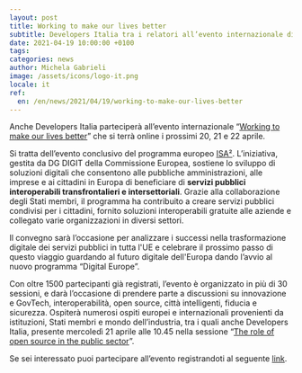 ```yaml
---
layout: post
title: Working to make our lives better
subtitle: Developers Italia tra i relatori all’evento internazionale di chiusura del programma ISA²
date: 2021-04-19 10:00:00 +0100
tags: 
categories: news
author: Michela Gabrieli
image: /assets/icons/logo-it.png
locale: it
ref:
  en: /en/news/2021/04/19/working-to-make-our-lives-better
---
```


Anche Developers Italia parteciperà all’evento internazionale “[Working to make our lives better](https://digitallpublic.eu/)” che si terrà online i prossimi 20, 21 e 22 aprile.

Si tratta dell’evento conclusivo del programma europeo [ISA²](https://ec.europa.eu/isa2/isa2_en). L’iniziativa, gestita da DG DIGIT della Commissione Europea, sostiene lo sviluppo di soluzioni digitali che consentono alle pubbliche amministrazioni, alle imprese e ai cittadini in Europa di beneficiare di **servizi pubblici interoperabili transfrontalieri e intersettoriali**. Grazie alla collaborazione degli Stati membri, il programma ha contribuito a creare servizi pubblici condivisi per i cittadini, fornito soluzioni interoperabili gratuite alle aziende e collegato varie organizzazioni in diversi settori.

Il convegno sarà l’occasione per analizzare i successi nella trasformazione digitale dei servizi pubblici in tutta l'UE e celebrare il prossimo passo di questo viaggio guardando al futuro digitale dell'Europa dando l’avvio al nuovo programma “Digital Europe”.

Con oltre 1500 partecipanti già registrati, l’evento è organizzato in più di 30 sessioni, e darà l’occasione di prendere parte a discussioni su innovazione e GovTech, interoperabilità, open source, città intelligenti, fiducia e sicurezza. Ospiterà numerosi ospiti europei e internazionali provenienti da istituzioni, Stati membri e mondo dell’industria, tra i quali anche Developers Italia, presente mercoledì 21 aprile alle 10.45 nella sessione “[The role of open source in the public sector](https://digitallpublic.eu/agenda/)”.

Se sei interessato puoi partecipare all’evento registrandoti al seguente [link](https://digitallpublic.app.swapcard.com/event/digitall-public/planning/UGxhbm5pbmdfMzUzNTA3).
